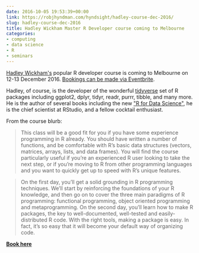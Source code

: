 ```yaml
---
date: 2016-10-05 19:53:39+00:00
link: https://robjhyndman.com/hyndsight/hadley-course-dec-2016/
slug: hadley-course-dec-2016
title: Hadley Wickham Master R Developer course coming to Melbourne
categories:
- computing
- data science
- R
- seminars
---
```


[Hadley Wickham's](http://hadley.nz/) popular R developer course is coming to Melbourne on 12-13 December 2016. [Bookings can be made via Eventbrite](https://www.eventbrite.com/e/master-r-developer-workshop-melbourne-tickets-22546200292).<!-- more -->

Hadley, of course, is the developer of the wonderful [tidyverse](https://github.com/tidyverse/tidyverse) set of R packages including ggplot2, dplyr, tidyr, readr, purrr, tibble, and many more. He is the author of several books including the new ["R for Data Science"](http://r4ds.had.co.nz/), he is the chief scientist at RStudio, and a fellow cocktail enthusiast.

From the course blurb:


>This class will be a good fit for you if you have some experience programming in R already. You should have written a number of functions, and be comfortable with R’s basic data structures (vectors, matrices, arrays, lists, and data frames). You will find the course particularly useful if you’re an experienced R user looking to take the next step, or if you’re moving to R from other programming languages and you want to quickly get up to speed with R’s unique features.

>On the first day, you’ll get a solid grounding in R programming techniques. We’ll start by reinforcing the foundations of your R knowledge, and then go on to cover the three main paradigms of R programming: functional programming, object oriented programming and metaprogramming. On the second day, you’ll learn how to make R packages, the key to well-documented, well-tested and easily-distributed R code. With the right tools, making a package is easy. In fact, it’s so easy that it will become your default way of organizing code.


**[Book here](https://www.eventbrite.com/e/master-r-developer-workshop-melbourne-tickets-22546200292)**
